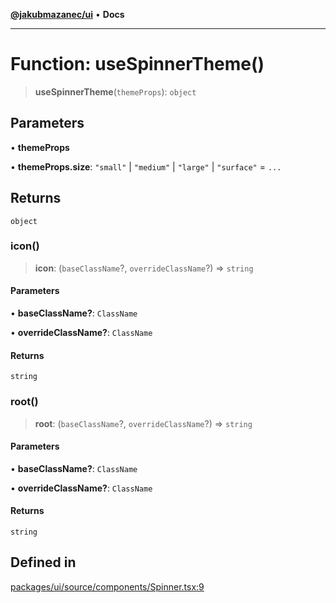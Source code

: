 [**@jakubmazanec/ui**](../README.md) • **Docs**

---

# Function: useSpinnerTheme()

> **useSpinnerTheme**(`themeProps`): `object`

## Parameters

• **themeProps**

• **themeProps.size**: `"small"` \| `"medium"` \| `"large"` \| `"surface"` = `...`

## Returns

`object`

### icon()

> **icon**: (`baseClassName`?, `overrideClassName`?) => `string`

#### Parameters

• **baseClassName?**: `ClassName`

• **overrideClassName?**: `ClassName`

#### Returns

`string`

### root()

> **root**: (`baseClassName`?, `overrideClassName`?) => `string`

#### Parameters

• **baseClassName?**: `ClassName`

• **overrideClassName?**: `ClassName`

#### Returns

`string`

## Defined in

[packages/ui/source/components/Spinner.tsx:9](https://github.com/jakubmazanec/tools/blob/d628f137f5fc7b1bea261e1e59d468d8339ed884/packages/ui/source/components/Spinner.tsx#L9)
